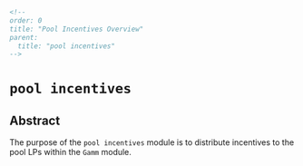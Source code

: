```html
<!--
order: 0
title: "Pool Incentives Overview"
parent:
  title: "pool incentives"
-->
```

# `pool incentives`

## Abstract

The purpose of the `pool incentives` module is to distribute incentives
to the pool LPs within the `Gamm` module.
